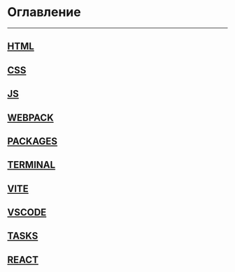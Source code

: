# Оглавление

---

## [HTML](./HTML/index.md)

## [CSS](./CSS/index.md)

## [JS](./JS/index.md)

## [WEBPACK](./WEBPACK/index.md)

## [PACKAGES](./PACKAGES/index.md)

## [TERMINAL](./TERMINAL/index.md)

## [VITE](./VITE/index.md)

## [VSCODE](./VSCODE/index.md)

## [TASKS](./TASKS/index.md)

## [REACT](./REACT/index.md)

